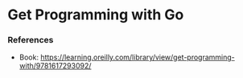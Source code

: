 Get Programming with Go
=======================


### References

* Book: https://learning.oreilly.com/library/view/get-programming-with/9781617293092/
